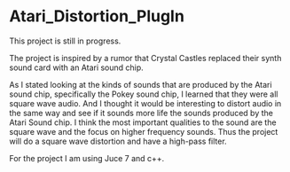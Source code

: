 # Atari_Distortion_PlugIn
This project is still in progress.

The project is inspired by a rumor that Crystal Castles replaced their synth sound card with an Atari sound chip. 

As I stated looking at the kinds of sounds that are produced by the Atari sound chip, specifically the Pokey sound chip, I learned that they were all square wave audio. And I thought it would be interesting to distort audio in the same way and see if it sounds more life the sounds produced by the Atari Sound chip. I think the most important qualities to the sound are the square wave and the focus on higher frequency sounds. Thus the project will do a square wave distortion and have a high-pass filter. 

For the project I am using Juce 7 and c++. 
